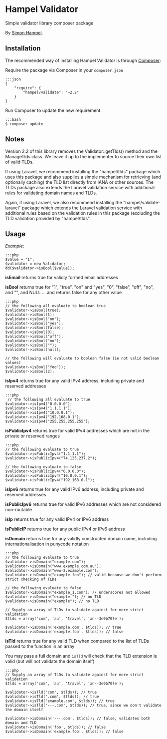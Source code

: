 Hampel Validator
================

Simple validator library composer package

By [Simon Hampel](http://hampelgroup.com/).

Installation
------------

The recommended way of installing Hampel Validator is through [Composer](http://getcomposer.org):

Require the package via Composer in your `composer.json`

	:::json
    {
        "require": {
            "hampel/validate": "~2.2"
        }
    }

Run Composer to update the new requirement.

	:::bash
    $ composer update

Notes
-----

Version 2.2 of this library removes the Validator::getTlds() method and the ManageTlds class. We leave it up to the
implementer to source their own list of valid TLDs.

If using Laravel, we recommend installing the "hampel/tlds" package which uses this package and also supplies a simple
mechanism for retrieving (and optionally caching) the TLD list directly from IANA or other sources. The TLDs package
also extends the Laravel validation service with additional rules for validating domain names and TLDs.

Again, if using Laravel, we also recommend installing the "hampel/validate-laravel" package which extends the Laravel
validation service with additional rules based on the validation rules in this package (excluding the TLD validation
provided by "hampel/tlds".

Usage
-----

_Example_:

	:::php
	$value = "1";
	$validator = new Validator;
	dd($validator->isBool($value));

__isEmail__ returns true for validly formed email addresses

__isBool__ returns true for "1", "true", "on" and "yes", "0", "false", "off", "no", and "", and NULL ... and returns
false for any other value

	:::php
    // the following all evaluate to boolean true
    $validator->isBool(true);
    $validator->isBool(1);
    $validator->isBool("on");
    $validator->isBool("yes");
    $validator->isBool(false);
    $validator->isBool(0);
    $validator->isBool("off");
    $validator->isBool("no");
    $validator->isBool("");
    $validator->isBool(null);

    // the following will evaluate to boolean false (ie not valid boolean values)
    $validator->isBool("foo"));
    $validator->isBool(2);

__isIpv4__ returns true for any valid IPv4 address, including private and reserved addresses

	:::php
     // the following all evaluate to true
    $validator->isIpv4("0.0.0.0");
    $validator->isIpv4("1.1.1.1");
    $validator->isIpv4("10.0.0.1");
    $validator->isIpv4("192.168.0.1");
    $validator->isIpv4("255.255.255.255");

__isPublicIpv4__ returns true for valid IPv4 addresses which are not in the private or reserved ranges

	:::php
    // the following evaluate to true
    $validator->isPublicIpv4("1.1.1.1");
    $validator->isPublicIpv4("74.125.237.2");

    // the following evaluate to false
    $validator->isPublicIpv4("0.0.0.0");
    $validator->isPublicIpv4("10.0.0.1");
    $validator->isPublicIpv4("192.168.0.1");

__isIpv6__ returns true for any valid IPv6 address, including private and reserved addresses

__isPublicIpv6__ returns true for valid IPv6 addresses which are not considered non-routable

__isIp__ returns true for any valid IPv4 or IPv6 address

__isPublicIP__ returns true for any public IPv4 or IPv6 address

__isDomain__ returns true for any validly constructed domain name, including internationalisation in punycode notation

	:::php
    // the following evaluate to true
    $validator->isDomain("example.com");
    $validator->isDomain("www.example.com.au");
    $validator->isDomain("www-2.example.com");
    $validator->isDomain("example.foo"); // valid because we don't perform strict checking of TLDs

    // the following evaluate to false
    $validator->isDomain("example_1.com"); // underscores not allowed
    $validator->isDomain("example."); // no TLD
    $validator->isDomain("example"); // no TLD

    // Supply an array of TLDs to validate against for more strict validation
    $tlds = array('com', 'au', 'travel', 'xn--3e0b707e');

    $validator->isDomain('example.com', $tlds)); // true
    $validator->isDomain('example.foo', $tlds)); // false

__isTld__ returns true for any valid TLD when compared to the list of TLDs passed to the function in an array

You may pass a full domain and `isTld` will check that the TLD extension is valid (but will not validate the domain
itself)

	:::php
    // Supply an array of TLDs to validate against for more strict validation
    $tlds = array('com', 'au', 'travel', 'xn--3e0b707e');

    $validator->isTld('com', $tlds)); // true
    $validator->isTld('.com', $tlds)); // true
    $validator->isTld('example.com', $tlds)); // true
    $validator->isTld('---.com', $tlds)); // true, since we don't validate the domain itself

    $validator->isDomain('---.com', $tlds)); // false, validates both domain and TLD
    $validator->isDomain('foo', $tlds)); // false
    $validator->isDomain('example.foo', $tlds)); // false
